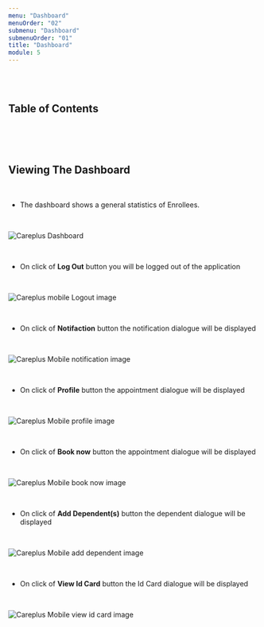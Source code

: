 ```yaml
---
menu: "Dashboard"
menuOrder: "02"
submenu: "Dashboard"
submenuOrder: "01"
title: "Dashboard"
module: 5
---
```


<br />
<br />

## Table of Contents

<br />

<br />
<br />

## Viewing The Dashboard

<br />

- The  dashboard shows a general statistics of Enrollees.

<br />

![Careplus Dashboard](/images/CareplusMobileDashboard.png "Mobile dashboard")

<br />

- On click of **Log Out** button you will be logged out of the application

<br />

![Careplus mobile Logout image](/images/CareplusMobileDashboardLogout.png "Mobile dashboard")

<br />

- On click of **Notifaction** button the notification dialogue will be displayed

<br />

![Careplus Mobile notification image](/images/CareplusMobileDashboardNotification.png "Mobile dashboard")

<br />

- On click of **Profile** button the appointment dialogue will be displayed

<br />

![Careplus Mobile profile image](/images/CareplusMobileDashboardProfileLogo.png "Mobile dashboard")


<br />


- On click of **Book now** button the appointment dialogue will be displayed

<br />

![Careplus Mobile book now image](/images/CareplusMobileDashboardAppointments.png "Mobile dashboard")


<br />

- On click of **Add Dependent(s)** button the dependent dialogue will be displayed

<br />

![Careplus Mobile add dependent image](/images/CareplusMobileDashboardAddDependents.png "Mobile dash board")

<br />


- On click of **View Id Card** button the Id Card dialogue will be displayed

<br />

![Careplus Mobile view id card image](/images/CareplusMobileDashboardViewid.png "Mobile dashboard")

<br />

